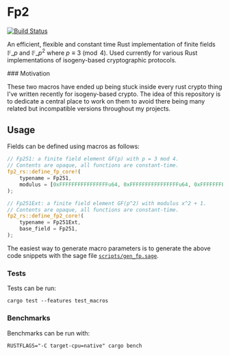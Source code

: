 # Fp2

[![Build Status][build-image]][build-link]

An efficient, flexible and constant time Rust implementation of finite fields
$\mathbb{F}\_{p}$ and $\mathbb{F}\_{p^2}$ where $p \equiv 3 \pmod 4$. Used currently for various Rust implementations of isogeny-based cryptographic protocols.

### Motivation

These two macros have ended up being stuck inside every rust crypto thing I've written recently for isogeny-based crypto. The idea of this repository is to dedicate a central place to work on them to avoid there being many related but incompatible versions throughout my projects.


## Usage

Fields can be defined using macros as follows:

```rs
// Fp251: a finite field element GF(p) with p = 3 mod 4.
// Contents are opaque, all functions are constant-time.
fp2_rs::define_fp_core!(
    typename = Fp251,
    modulus = [0xFFFFFFFFFFFFFFFFu64, 0xFFFFFFFFFFFFFFFFu64, 0xFFFFFFFFFFFFFFFFu64,
);

// Fp251Ext: a finite field element GF(p^2) with modulus x^2 + 1.
// Contents are opaque, all functions are constant-time.
fp2_rs::define_fp2_core!(
    typename = Fp251Ext,
    base_field = Fp251,
);
```

The easiest way to generate macro parameters is to generate the above code snippets with the sage file [`scripts/gen_fp.sage`](scripts/gen_fp.sage).


### Tests

Tests can be run:

```
cargo test --features test_macros
```

### Benchmarks

Benchmarks can be run with:

```
RUSTFLAGS="-C target-cpu=native" cargo bench
```

[//]: # (badges)

[build-image]: https://github.com/GiacomoPope/fp2-rs/workflows/Rust/badge.svg
[build-link]: https://github.com/GiacomoPope/fp2-rs/actions?query=workflow%3ARust
